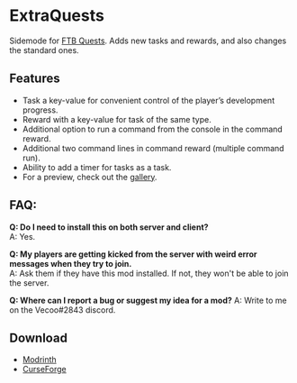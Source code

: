 # ExtraQuests
Sidemode for [FTB Quests](https://www.curseforge.com/minecraft/mc-mods/ftb-quests-forge). Adds new tasks and rewards, and also changes the standard ones.

## Features
* Task a key-value for convenient control of the player’s development progress.
* Reward with a key-value for task of the same type.
* Additional option to run a command from the console in the command reward.
* Additional two command lines in command reward (multiple command run).
* Ability to add a timer for tasks as a task.
* For a preview, check out the [gallery](https://modrinth.com/mod/extraquests/gallery).

## FAQ:
**Q: Do I need to install this on both server and client?**  
A: Yes.

**Q: My players are getting kicked from the server with weird error messages when they try to join.**  
A: Ask them if they have this mod installed. If not, they won't be able to join the server.

**Q: Where can I report a bug or suggest my idea for a mod?**
A: Write to me on the Vecoo#2843 discord.

## Download
* [Modrinth](https://modrinth.com/mod/extraquests)
* [CurseForge](https://www.curseforge.com/minecraft/mc-mods/extraquests)